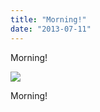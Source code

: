 ```yaml
---
title: "Morning!"
date: "2013-07-11"
---
```


Morning!

![](images/tumblr_inline_mprq1400HQ1qz4rgp.jpg)

Morning!
